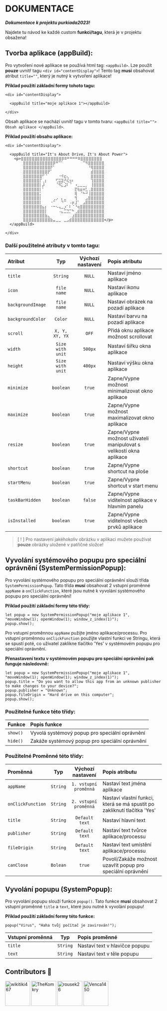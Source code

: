# DOKUMENTACE
***Dokumentace k projektu purkiada2023!***

Najdete tu návod ke každé custom **funkci/tagu**, která je v projektu obsažena!
    
## Tvorba aplikace (appBuild):
Pro vytvoření nové aplikace se používá html tag: `<appBuild>`. Lze použít **pouze** uvnitř tagu `<div id="contentDisplay">`!
Tento tag **musí** obsahovat atribut `title=""`, který je nutný k vytvoření aplikace!

**Příklad použití základní formy tohoto tagu:**
```
<div id="contentDisplay">

  <appBuild title="moje aplikace 1"></appBuild>
  
</div>
```
Obsah aplikace se nachází uvnitř tagu v tomto tvaru: `<appBuild title=""> Obsah aplikace </appBuild>`.

**Příklad použití obsahu aplikace:**
```
<div id="contentDisplay">

  <appBuild title="It's About Drive, It's About Power">
    <p>⣿⣿⣿⣿⣿⣿⣿⣿⣿⣿⣿⣿⣿⣿⣿⡿⠿⠛⠛⠛⠛⠿⣿⣿⣿⣿⣿⣿⣿⣿
        ⣿⣿⣿⣿⣿⣿⣿⣿⣿⣿⣿⡿⠛⠉⠁⠀⠀⠀⠀⠀⠀⠀⠉⠻⣿⣿⣿⣿⣿⣿
        ⣿⣿⣿⣿⣿⣿⣿⣿⣿⣿⡟⠁⠀⠀⠀⠀⠀⠀⠀⠀⠀⠀⠀⠀⠘⢿⣿⣿⣿⣿
        ⣿⣿⣿⣿⣿⣿⣿⣿⣿⡟⠁⠀⠀⠀⠀⠀⠀⠀⠀⠀⠀⠀⠀⠀⠀⣾⣿⣿⣿⣿
        ⣿⣿⣿⣿⣿⣿⣿⠋⠈⠀⠀⠀⠀⠐⠺⣖⢄⠀⠀⠀⠀⠀⠀⠀⠀⣿⣿⣿⣿⣿
        ⣿⣿⣿⣿⣿⣿⡏⢀⡆⠀⠀⠀⢋⣭⣽⡚⢮⣲⠆⠀⠀⠀⠀⠀⠀⢹⣿⣿⣿⣿
        ⣿⣿⣿⣿⣿⣿⡇⡼⠀⠀⠀⠀⠈⠻⣅⣨⠇⠈⠀⠰⣀⣀⣀⡀⠀⢸⣿⣿⣿⣿
        ⣿⣿⣿⣿⣿⣿⡇⠁⠀⠀⠀⠀⠀⠀⠀⠀⠀⠀⠀⣟⢷⣶⠶⣃⢀⣿⣿⣿⣿⣿
        ⣿⣿⣿⣿⣿⣿⡅⠀⠀⠀⠀⠀⠀⠀⠀⠀⠀⠀⠀⢿⠀⠈⠓⠚⢸⣿⣿⣿⣿⣿
        ⣿⣿⣿⣿⣿⣿⡇⠀⠀⠀⠀⢀⡠⠀⡄⣀⠀⠀⠀⢻⠀⠀⠀⣠⣿⣿⣿⣿⣿⣿
        ⣿⣿⣿⣿⣿⣿⡇⠀⠀⠀⠐⠉⠀⠀⠙⠉⠀⠠⡶⣸⠁⠀⣠⣿⣿⣿⣿⣿⣿⣿
        ⣿⣿⣿⣿⣿⣿⣿⣦⡆⠀⠐⠒⠢⢤⣀⡰⠁⠇⠈⠘⢶⣿⣿⣿⣿⣿⣿⣿⣿⣿
        ⣿⣿⣿⣿⣿⣿⣿⣿⡇⠀⠀⠀⠀⠠⣄⣉⣙⡉⠓⢀⣾⣿⣿⣿⣿⣿⣿⣿⣿⣿
        ⣿⣿⣿⣿⣿⣿⣿⣿⣷⣄⠀⠀⠀⠀⠀⠀⠀⠀⣰⣿⣿⣿⣿⣿⣿⣿⣿⣿⣿⣿
        ⣿⣿⣿⣿⣿⣿⣿⣿⣿⣿⣷⣤⣀⣀⠀⣀⣠⣾⣿⣿⣿⣿⣿⣿⣿⣿⣿⣿⣿⣿</p>
  </appBuild>
  
</div>
```

### Další použitelné atributy v tomto tagu:
| Atribut                   |      Typ        |Výchozí nastavení| Popis atributu                                                     |
| :------------------------ | :-------------: | :-------------: | :----------------------------------------------------------------- |
| `title`                   |    `String`     |     `NULL`      | Nastaví jméno aplikace                                             |
| `icon`                    |   `file name`   |     `NULL`      | Nastaví ikonu aplikace                                             |
| `backgroundImage`         |   `file name`   |     `NULL`      | Nastaví obrázek na pozadí aplikace                                 |
| `backgroundColor`         |    `Color`      |     `NULL`      | Nastaví barvu na pozadí aplikace                                   |
| `scroll`                  |  `X, Y, XY, YX` |      `OFF`      | Přidá oknu aplikace možnost scrollovat                             |
| `width`                   | `Size with unit`|    `500px`      | Nastaví šířku okna aplikace                                        |
| `height`                  | `Size with unit`|    `400px`      | Nastaví výšku okna aplikace                                        |
| `minimize`                |    `boolean`    |     `true`      | Zapne/Vypne možnost minimalizovat okno aplikace                    |
| `maximize`                |    `boolean`    |     `true`      | Zapne/Vypne možnost maximalizovat okno aplikace                    |
| `resize`                  |    `boolean`    |     `true`      | Zapne/Vypne možnost uživateli manipulovat s velikostí okna aplikace|
| `shortcut`                |    `boolean`    |     `true`      | Zapne/Vypne shortcut na ploše                                      |
| `startMenu`               |    `boolean`    |     `true`      | Zapne/Vypne shortcut v start menu                                  |
| `taskBarHidden`           |    `boolean`    |    `false`      | Zapne/Vypne viditelnost aplikace v hlavním panelu                  |
| `isInstalled`             |    `boolean`    |     `true`      | Zapne/Vypne viditelnost všech prvků aplikace                       |

> [ ! ] Pro nastavení jakéhokoliv obrázku v aplikaci mužete používat **pouze** obrázky uložené v patřičné složce!

## Vyvolání systémového popupu pro speciální oprávnění (SystemPermissionPopup):
Pro vyvolání systémového popupu pro speciální oprávnění slouží třída `SystemPermissionPopup`.
Tato třída **musí** obsahovat 2 vstupní proměnné `appName` a `onClickFunction`, které jsou nutné k vyvolání systémového popupu pro speciální oprávnění!

**Příklad použití základní formy této třídy:**
```
let popup = new SystemPermissionPopup("moje aplikace 1", "moveWindow(1); openWindow(1); window_z_index(1)");
popup.show();
```
Pro vstupní proměnnou `appName` pužijte jméno aplikace/processu.
Pro vstupní proměnnou `onClickFunction` použijte vlastní funkci ve Stringu, která se spustí poté, co uživatel zaklikne tlačítko 'Yes' v systémovém popupu pro speciální oprávnění.

**Přenastavení textu v systémovém popupu pro speciální oprávnění pak funguje následovně:**
```
let popup = new SystemPermissionPopup("moje aplikace 1", "moveWindow(1); openWindow(1); window_z_index(1)");
popup.title = "Do you want to allow this app from an unknown publisher to make changes to your device?";
popup.publisher = "Unknown";
popup.fileOrigin = "Hard drive on this computer";
popup.show();
```

### Použitelné funkce této třídy:
| Funkce                    | Popis funkce                                                       |
| :------------------------ | :----------------------------------------------------------------- |
| `show()`                  | Vyvolá systémový popup pro speciální oprávnění                     |
| `hide()`                  | Zakáže systémový popup pro speciální oprávnění                     |


### Použitelné Proměnné této třídy:
| Proměnná                  |      Typ        |  Výchozí nastavení  | Popis atributu                                                     |
| :------------------------ | :-------------: | :-----------------: | :----------------------------------------------------------------- |
| `appName`                 |    `String`     |`1. vstupní proměnná`| Nastaví text jména aplikace                                        |
| `onClickFunction`         |    `String`     |`2. vstupní proměnná`| Nastaví vlastní funkci, která se má spustit po zakliknutí tlačítka 'Yes'                                            |
| `title`                   |    `String`     |   `Default text`    | Nastaví hlavní text                                                |
| `publisher`               |    `String`     |   `Default text`    | Nastaví text tvůrce aplikace/processu                              |
| `fileOrigin`              |    `String`     |   `Default text`    | Nastaví text umístění aplikace/processu                            |
| `canClose`                |    `Bolean`     |       `true`        | Povolí/Zakáže možnost uzavřít popup pro speciální oprávnění        |

## Vyvolání popupu (SystemPopup):
Pro vyvolání popupu slouží funkce `popup()`.
Tato funkce **musí** obsahovat 2 vstupní proměnné `title` a `text`, které jsou nutné k vyvolání popupu!

**Příklad použití základní formy této funkce:**
```
popup("Virus", "Haha tvůj počítač je zavirován!");
```

| Vstupní proměnná          |      Typ        | Popis proměnné                                                     |
| :------------------------ | :-------------: | :----------------------------------------------------------------- |
| `title`                   |    `String`     | Nastaví text v hlavičce popupu                                     |
| `text`                    |    `String`     | Nastaví text v těle popupu                                         |

## Contributors 🙏

[<img alt="wikitiki467" src="https://avatars.githubusercontent.com/u/48698941?v=4" width="80">](https://github.com/wikitiki467)
[<img alt="TheKomkry" src="https://avatars.githubusercontent.com/u/78811061?v=4" width="80">](https://github.com/TheKomkry)
[<img alt="rousek26" src="https://avatars.githubusercontent.com/u/119334621?v=4" width="80">](https://github.com/rousek26)
[<img alt="Venca1450" src="https://avatars.githubusercontent.com/u/119332065?v=4" width="80">](https://github.com/Venca1450)
